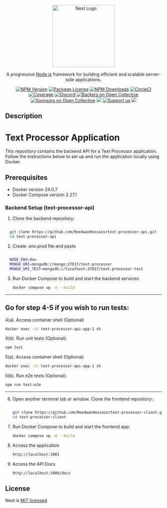 <p align="center">
  <a href="http://nestjs.com/" target="blank"><img src="https://nestjs.com/img/logo-small.svg" width="200" alt="Nest Logo" /></a>
</p>

[circleci-image]: https://img.shields.io/circleci/build/github/nestjs/nest/master?token=abc123def456
[circleci-url]: https://circleci.com/gh/nestjs/nest

  <p align="center">A progressive <a href="http://nodejs.org" target="_blank">Node.js</a> framework for building efficient and scalable server-side applications.</p>
    <p align="center">
<a href="https://www.npmjs.com/~nestjscore" target="_blank"><img src="https://img.shields.io/npm/v/@nestjs/core.svg" alt="NPM Version" /></a>
<a href="https://www.npmjs.com/~nestjscore" target="_blank"><img src="https://img.shields.io/npm/l/@nestjs/core.svg" alt="Package License" /></a>
<a href="https://www.npmjs.com/~nestjscore" target="_blank"><img src="https://img.shields.io/npm/dm/@nestjs/common.svg" alt="NPM Downloads" /></a>
<a href="https://circleci.com/gh/nestjs/nest" target="_blank"><img src="https://img.shields.io/circleci/build/github/nestjs/nest/master" alt="CircleCI" /></a>
<a href="https://coveralls.io/github/nestjs/nest?branch=master" target="_blank"><img src="https://coveralls.io/repos/github/nestjs/nest/badge.svg?branch=master#9" alt="Coverage" /></a>
<a href="https://discord.gg/G7Qnnhy" target="_blank"><img src="https://img.shields.io/badge/discord-online-brightgreen.svg" alt="Discord"/></a>
<a href="https://opencollective.com/nest#backer" target="_blank"><img src="https://opencollective.com/nest/backers/badge.svg" alt="Backers on Open Collective" /></a>
<a href="https://opencollective.com/nest#sponsor" target="_blank"><img src="https://opencollective.com/nest/sponsors/badge.svg" alt="Sponsors on Open Collective" /></a>
  <a href="https://paypal.me/kamilmysliwiec" target="_blank"><img src="https://img.shields.io/badge/Donate-PayPal-ff3f59.svg"/></a>
    <a href="https://opencollective.com/nest#sponsor"  target="_blank"><img src="https://img.shields.io/badge/Support%20us-Open%20Collective-41B883.svg" alt="Support us"></a>
  <a href="https://twitter.com/nestframework" target="_blank"><img src="https://img.shields.io/twitter/follow/nestframework.svg?style=social&label=Follow"></a>
</p>
  <!--[![Backers on Open Collective](https://opencollective.com/nest/backers/badge.svg)](https://opencollective.com/nest#backer)
  [![Sponsors on Open Collective](https://opencollective.com/nest/sponsors/badge.svg)](https://opencollective.com/nest#sponsor)-->

## Description

# Text Processor Application

This repository contains the backend API for a Text Processor application. Follow the instructions below to set up and run the application locally using Docker.

## Prerequisites

- Docker version 24.0.7
- Docker Compose version 2.27.1

### Backend Setup (text-processor-api)

1. Clone the backend repository:

```bash

  git clone https://github.com/ReedwanHossain/text-processor-api.git
  cd text-processor-api

```

2. Create .env.prod file and paste

```bash

  NODE_ENV=dev
  MONGO_URI=mongodb://mongo:27017/text-processor
  MONGO_URI_TEST=mongodb://localhost:27017/text-processor-test

```

3. Run Docker Compose to build and start the backend services:

   ```bash
   docker compose up -d --build
   ```

---

## Go for step 4-5 if you wish to run tests:

4(a). Access container shell (Optional)

```bash
docker exec -it text-processor-api-app-1 sh
```

4(b). Run unit tests (Optional):

```bash
npm test
```

5(a). Access container shell (Optional)

```bash
docker exec -it text-processor-api-app-1 sh
```

5(b). Run e2e tests (Optional):

```bash
npm run test:e2e
```

---

6. Open another terminal tab or window. Clone the frontend repository::

   ```bash

   git clone https://github.com/ReedwanHossain/text-processor-client.git
   cd text-processor-client

   ```

7. Run Docker Compose to build and start the frontend app:

   ```bash
   docker compose up -d --build
   ```

8. Access the application

   ```bash
   http://localhost:3001
   ```

9. Access the API Docs

   ```bash
   http://localhost:3000/docs
   ```

## License

Nest is [MIT licensed](LICENSE).

```

```
